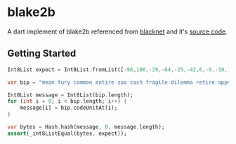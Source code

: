# blake2b

A dart implement of  blake2b referenced from [blacknet](https://blacknet.ninja/) and it's [source code](https://gitlab.com/blacknet-ninja/blacknet).

## Getting Started

```dart
Int8List expect = Int8List.fromList([-96,100,-29,-64,-25,-42,6,-9,-18,113,119,24,-3,35,-71,67,50,-118,-51,-116,-62,13,-30,-101,64,83,-4,28,-99,56,-120,-10]);

var bip = "mean fury common entire zoo cash fragile dilemma retire appear insect park";

Int8List message = Int8List(bip.length);
for (int i = 0; i < bip.length; i++) {
    message[i] = bip.codeUnitAt(i);
}

var bytes = Hash.hash(message, 0, message.length);
assert(_int8ListEqual(bytes, expect));
```